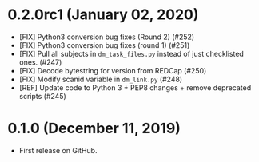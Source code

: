 0.2.0rc1 (January 02, 2020)
===========================
  * [FIX] Python3 conversion bug fixes (Round 2) (#252)
  * [FIX] Python3 conversion bug fixes (round 1) (#251)
  * [FIX] Pull all subjects in ``dm_task_files.py`` instead of just checklisted ones. (#247)
  * [FIX] Decode bytestring for version from REDCap (#250)
  * [FIX] Modify scanid variable in ``dm_link.py`` (#248)
  * [REF] Update code to Python 3 + PEP8 changes + remove deprecated scripts (#245)

0.1.0 (December 11, 2019)
=========================
  * First release on GitHub.

